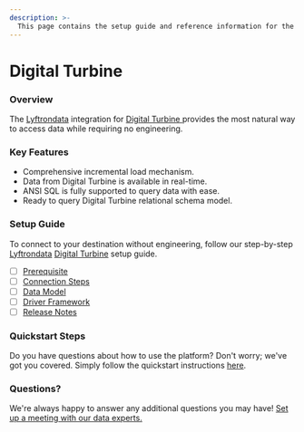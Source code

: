 ```yaml
---
description: >-
  This page contains the setup guide and reference information for the Digital Turbine source connector.
---
```


# Digital Turbine

### Overview

The [Lyftrondata](https://www.lyftrondata.com/) integration for [Digital Turbine](https://www.lyftrondata.com/integration/digital-turbine/)[ ](https://www.lyftrondata.com/integration/digital-turbine/)provides the most natural way to access data while requiring no engineering.

### Key Features

* Comprehensive incremental load mechanism.
* Data from Digital Turbine is available in real-time.&#x20;
* ANSI SQL is fully supported to query data with ease.
* Ready to query Digital Turbine relational schema model.

### Setup Guide

To connect to your destination without engineering, follow our step-by-step [Lyftrondata](https://www.lyftrondata.com/)  [Digital Turbine](https://www.lyftrondata.com/integration/digital-turbine/) setup guide.

* [ ] [Prerequisite](../../marketing-analytics/digital-turbine/prerequisite.md)
* [ ] [Connection Steps](../../marketing-analytics/digital-turbine/connection-steps.md)
* [ ] [Data Model](../../marketing-analytics/digital-turbine/data-model/)
* [ ] [Driver Framework](../../marketing-analytics/digital-turbine/driver-framework/)
* [ ] [Release Notes](../../marketing-analytics/digital-turbine/release-notes.md)

### Quickstart Steps

Do you have questions about how to use the platform? Don't worry; we've got you covered. Simply follow the quickstart instructions [here](../../../quickstart-steps.md).

### Questions? <a href="#questions" id="questions"></a>

We're always happy to answer any additional questions you may have! [Set up a meeting with our data experts.](https://www.lyftrondata.com/book-a-meeting/)

